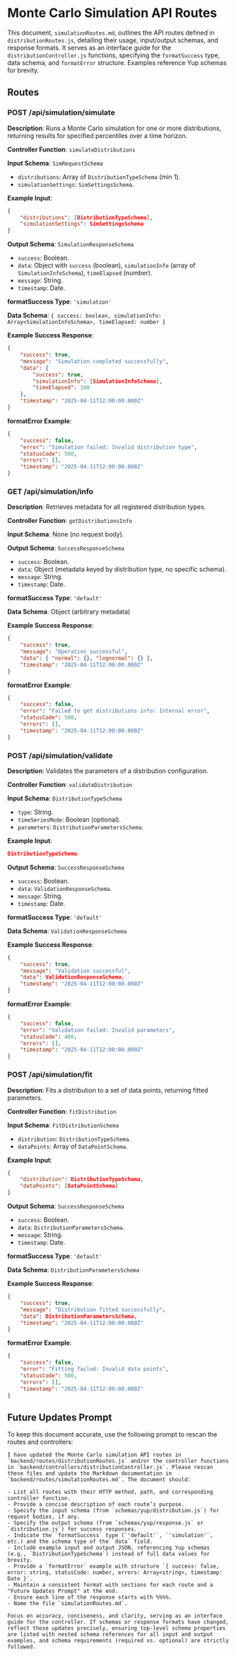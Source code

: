 # Monte Carlo Simulation API Routes

This document, `simulationRoutes.md`, outlines the API routes defined in `distributionRoutes.js`, detailing their usage, input/output schemas, and response formats. It serves as an interface guide for the `distributionController.js` functions, specifying the `formatSuccess` type, data schema, and `formatError` structure. Examples reference Yup schemas for brevity.

## Routes

### POST /api/simulation/simulate

**Description**: Runs a Monte Carlo simulation for one or more distributions, returning results for specified percentiles over a time horizon.

**Controller Function**: `simulateDistributions`

**Input Schema**: `SimRequestSchema`
- `distributions`: Array of `DistributionTypeSchema` (min 1).
- `simulationSettings`: `SimSettingsSchema`.

**Example Input**:
```json
{
    "distributions": [DistributionTypeSchema],
    "simulationSettings": SimSettingsSchema
}
```

**Output Schema**: `SimulationResponseSchema`
- `success`: Boolean.
- `data`: Object with `success` (boolean), `simulationInfo` (array of `SimulationInfoSchema`), `timeElapsed` (number).
- `message`: String.
- `timestamp`: Date.

**formatSuccess Type**: `'simulation'`

**Data Schema**: `{ success: boolean, simulationInfo: Array<SimulationInfoSchema>, timeElapsed: number }`

**Example Success Response**:
```json
{
    "success": true,
    "message": "Simulation completed successfully",
    "data": {
        "success": true,
        "simulationInfo": [SimulationInfoSchema],
        "timeElapsed": 100
    },
    "timestamp": "2025-04-11T12:00:00.000Z"
}
```

**formatError Example**:
```json
{
    "success": false,
    "error": "Simulation failed: Invalid distribution type",
    "statusCode": 500,
    "errors": [],
    "timestamp": "2025-04-11T12:00:00.000Z"
}
```

### GET /api/simulation/info

**Description**: Retrieves metadata for all registered distribution types.

**Controller Function**: `getDistributionsInfo`

**Input Schema**: None (no request body).

**Output Schema**: `SuccessResponseSchema`
- `success`: Boolean.
- `data`: Object (metadata keyed by distribution type, no specific schema).
- `message`: String.
- `timestamp`: Date.

**formatSuccess Type**: `'default'`

**Data Schema**: Object (arbitrary metadata)

**Example Success Response**:
```json
{
    "success": true,
    "message": "Operation successful",
    "data": { "normal": {}, "lognormal": {} },
    "timestamp": "2025-04-11T12:00:00.000Z"
}
```

**formatError Example**:
```json
{
    "success": false,
    "error": "Failed to get distributions info: Internal error",
    "statusCode": 500,
    "errors": [],
    "timestamp": "2025-04-11T12:00:00.000Z"
}
```

### POST /api/simulation/validate

**Description**: Validates the parameters of a distribution configuration.

**Controller Function**: `validateDistribution`

**Input Schema**: `DistributionTypeSchema`
- `type`: String.
- `timeSeriesMode`: Boolean (optional).
- `parameters`: `DistributionParametersSchema`.

**Example Input**:
```json
DistributionTypeSchema
```

**Output Schema**: `SuccessResponseSchema`
- `success`: Boolean.
- `data`: `ValidationResponseSchema`.
- `message`: String.
- `timestamp`: Date.

**formatSuccess Type**: `'default'`

**Data Schema**: `ValidationResponseSchema`

**Example Success Response**:
```json
{
    "success": true,
    "message": "Validation successful",
    "data": ValidationResponseSchema,
    "timestamp": "2025-04-11T12:00:00.000Z"
}
```

**formatError Example**:
```json
{
    "success": false,
    "error": "Validation failed: Invalid parameters",
    "statusCode": 400,
    "errors": [],
    "timestamp": "2025-04-11T12:00:00.000Z"
}
```

### POST /api/simulation/fit

**Description**: Fits a distribution to a set of data points, returning fitted parameters.

**Controller Function**: `fitDistribution`

**Input Schema**: `FitDistributionSchema`
- `distribution`: `DistributionTypeSchema`.
- `dataPoints`: Array of `DataPointSchema`.

**Example Input**:
```json
{
    "distribution": DistributionTypeSchema,
    "dataPoints": [DataPointSchema]
}
```

**Output Schema**: `SuccessResponseSchema`
- `success`: Boolean.
- `data`: `DistributionParametersSchema`.
- `message`: String.
- `timestamp`: Date.

**formatSuccess Type**: `'default'`

**Data Schema**: `DistributionParametersSchema`

**Example Success Response**:
```json
{
    "success": true,
    "message": "Distribution fitted successfully",
    "data": DistributionParametersSchema,
    "timestamp": "2025-04-11T12:00:00.000Z"
}
```

**formatError Example**:
```json
{
    "success": false,
    "error": "Fitting failed: Invalid data points",
    "statusCode": 500,
    "errors": [],
    "timestamp": "2025-04-11T12:00:00.000Z"
}
```

## Future Updates Prompt

To keep this document accurate, use the following prompt to rescan the routes and controllers:

```
I have updated the Monte Carlo simulation API routes in `backend/routes/distributionRoutes.js` and/or the controller functions in `backend/controllers/distributionController.js`. Please rescan these files and update the Markdown documentation in `backend/routes/simulationRoutes.md`. The document should:

- List all routes with their HTTP method, path, and corresponding controller function.
- Provide a concise description of each route’s purpose.
- Specify the input schema (from `schemas/yup/distribution.js`) for request bodies, if any.
- Specify the output schema (from `schemas/yup/response.js` or `distribution.js`) for success responses.
- Indicate the `formatSuccess` type (`'default'`, `'simulation'`, etc.) and the schema type of the `data` field.
- Include example input and output JSON, referencing Yup schemas (e.g., `DistributionTypeSchema`) instead of full data values for brevity.
- Provide a `formatError` example with structure `{ success: false, error: string, statusCode: number, errors: Array<string>, timestamp: Date }`.
- Maintain a consistent format with sections for each route and a "Future Updates Prompt" at the end.
- Ensure each line of the response starts with %%%%.
- Name the file `simulationRoutes.md`.

Focus on accuracy, conciseness, and clarity, serving as an interface guide for the controller. If schemas or response formats have changed, reflect those updates precisely, ensuring top-level schema properties are listed with nested schema references for all input and output examples, and schema requirements (required vs. optional) are strictly followed.
```